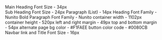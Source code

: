 Main Heading Font Size - 34px<br>
Sub Heading Font Size - 24px
Paragraph (List) - 14px
Heading Font Family - Nunito Bold
Paragraph Font Family - Nunito
container width - 1102px
container height - 520px
left and right margin - 49px
top and bottom margin - 54px
alternate page bg color - #F1FAEE
button color code - #0080CB
Navbar link and Title Font Size - 16px
